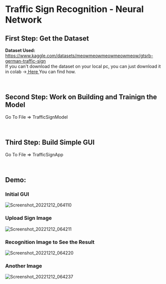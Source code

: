 # Traffic Sign Recognition - Neural Network

## First Step: Get the Dataset
**Dataset Used:** https://www.kaggle.com/datasets/meowmeowmeowmeowmeow/gtsrb-german-traffic-sign<br/>
If you can't download the dataset on your local pc, you can just download it in colab -><a href="https://www.kaggle.com/general/74235" target="blank"> Here </a>  You can find how.

<br/>

## Second Step: Work on Building and Trainign the Model
Go To File => TrafficSignModel

<br/>

## Third Step: Build Simple GUI
Go To File => TrafficSignApp

<br/>

## Demo:
<h3>Initial GUI</h3>

![Screenshot_20221212_064110](https://user-images.githubusercontent.com/83553963/207110835-e8348b47-d0ab-4d98-9cae-90cab7fd978e.png)

<h3>Upload Sign Image</h3>

![Screenshot_20221212_064211](https://user-images.githubusercontent.com/83553963/207110866-4ad283f1-3f7a-4d55-85d7-1cfbda397c4e.png)

<h3>Recognition Image to See the Result</h3>

![Screenshot_20221212_064220](https://user-images.githubusercontent.com/83553963/207110888-4020ff73-e96b-40a1-9c8f-d99283c678c2.png)

<h3>Another Image</h3>

![Screenshot_20221212_064237](https://user-images.githubusercontent.com/83553963/207110913-ecf27c4f-bb74-4212-a208-9d3b9d131861.png)
